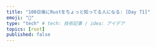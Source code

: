 ```yaml
---
title: "100日後にRustをちょっと知ってる人になる: [Day 71]"
emoji: "🦀"
type: "tech" # tech: 技術記事 / idea: アイデア
topics: [rust]
published: false
---
```

